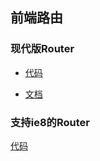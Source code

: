 ## 前端路由

### 现代版Router

+ [代码]()

+ [文档](https://github.com/jnotnull/JavaScript-Sturcture/wiki/100%E8%A1%8C%E4%BB%A3%E7%A0%81%E5%AE%9E%E7%8E%B0%E7%8E%B0%E4%BB%A3%E7%89%88Router)


### 支持ie8的Router

[代码]()
